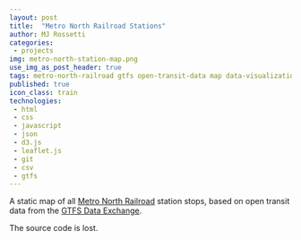 ```yaml
---
layout: post
title:  "Metro North Railroad Stations"
author: MJ Rossetti
categories:
 - projects
img: metro-north-station-map.png
use_img_as_post_header: true
tags: metro-north-railroad gtfs open-transit-data map data-visualization
published: true
icon_class: train
technologies:
 - html
 - css
 - javascript
 - json
 - d3.js
 - leaflet.js
 - git
 - csv
 - gtfs
---
```


<!--
![semi-transparent black circles plotted on a map to represent the locations of each station stop. includes circles in New York and Connecticut](/assets/images/metro-north-station-map.png "Metro North Station Map")
-->

A static map of all [Metro North Railroad](http://www.mta.info/mnr) station stops, based on open transit data from the [GTFS Data Exchange](http://www.gtfs-data-exchange.com/agency/metro-north-railroad/).

The source code is lost.
